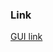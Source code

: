 ### Link

[GUI link](https://drive.google.com/file/d/1AKQ4hkNpSQ9zVL6SF7pmIt_WAzTQaJWL/view?usp=sharing)
